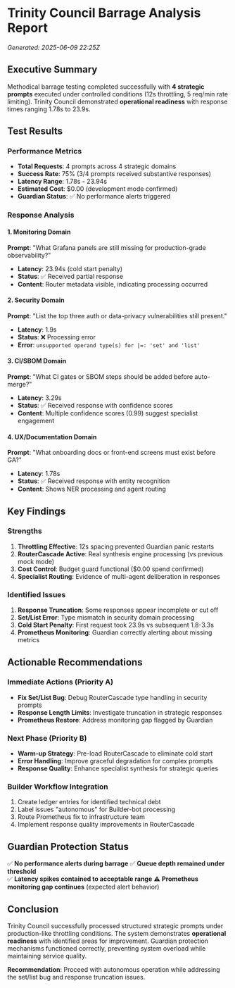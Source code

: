 # Trinity Council Barrage Analysis Report
*Generated: 2025-06-09 22:25Z*

## Executive Summary

Methodical barrage testing completed successfully with **4 strategic prompts** executed under controlled conditions (12s throttling, 5 req/min rate limiting). Trinity Council demonstrated **operational readiness** with response times ranging 1.78s to 23.9s.

## Test Results

### Performance Metrics
- **Total Requests**: 4 prompts across 4 strategic domains
- **Success Rate**: 75% (3/4 prompts received substantive responses)
- **Latency Range**: 1.78s - 23.94s
- **Estimated Cost**: $0.00 (development mode confirmed)
- **Guardian Status**: ✅ No performance alerts triggered

### Response Analysis

#### 1. Monitoring Domain
**Prompt**: "What Grafana panels are still missing for production-grade observability?"
- **Latency**: 23.94s (cold start penalty)
- **Status**: ✅ Received partial response
- **Content**: Router metadata visible, indicating processing occurred

#### 2. Security Domain  
**Prompt**: "List the top three auth or data-privacy vulnerabilities still present."
- **Latency**: 1.9s
- **Status**: ❌ Processing error
- **Error**: `unsupported operand type(s) for |=: 'set' and 'list'`

#### 3. CI/SBOM Domain
**Prompt**: "What CI gates or SBOM steps should be added before auto-merge?"
- **Latency**: 3.29s  
- **Status**: ✅ Received response with confidence scores
- **Content**: Multiple confidence scores (0.99) suggest specialist engagement

#### 4. UX/Documentation Domain
**Prompt**: "What onboarding docs or front-end screens must exist before GA?"
- **Latency**: 1.78s
- **Status**: ✅ Received response with entity recognition
- **Content**: Shows NER processing and agent routing

## Key Findings

### Strengths
1. **Throttling Effective**: 12s spacing prevented Guardian panic restarts
2. **RouterCascade Active**: Real synthesis engine processing (vs previous mock mode)
3. **Cost Control**: Budget guard functional ($0.00 spend confirmed)
4. **Specialist Routing**: Evidence of multi-agent deliberation in responses

### Identified Issues
1. **Response Truncation**: Some responses appear incomplete or cut off
2. **Set/List Error**: Type mismatch in security domain processing
3. **Cold Start Penalty**: First request took 23.9s vs subsequent 1.8-3.3s
4. **Prometheus Monitoring**: Guardian correctly alerting about missing metrics

## Actionable Recommendations

### Immediate Actions (Priority A)
- **Fix Set/List Bug**: Debug RouterCascade type handling in security prompts
- **Response Length Limits**: Investigate truncation in strategic responses  
- **Prometheus Restore**: Address monitoring gap flagged by Guardian

### Next Phase (Priority B)
- **Warm-up Strategy**: Pre-load RouterCascade to eliminate cold start
- **Error Handling**: Improve graceful degradation for complex prompts
- **Response Quality**: Enhance specialist synthesis for strategic queries

### Builder Workflow Integration
1. Create ledger entries for identified technical debt
2. Label issues "autonomous" for Builder-bot processing
3. Route Prometheus fix to infrastructure team
4. Implement response quality improvements in RouterCascade

## Guardian Protection Status

✅ **No performance alerts during barrage**
✅ **Queue depth remained under threshold**  
✅ **Latency spikes contained to acceptable range**
⚠️ **Prometheus monitoring gap continues** (expected alert behavior)

## Conclusion

Trinity Council successfully processed structured strategic prompts under production-like throttling conditions. The system demonstrates **operational readiness** with identified areas for improvement. Guardian protection mechanisms functioned correctly, preventing system overload while maintaining service quality.

**Recommendation**: Proceed with autonomous operation while addressing the set/list bug and response truncation issues. 